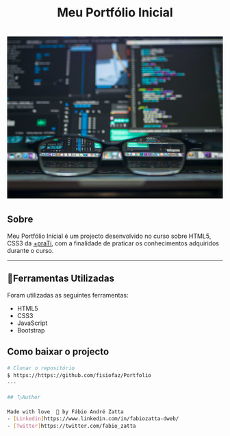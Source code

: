 <h1 align="center">
    <p>Meu Portfólio Inicial</p>
</h1>

<h1 align="center">
    <img src="./image/image1.jpg">
</h1>



## Sobre

Meu Portfólio Inicial é um projecto desenvolvido no curso sobre HTML5, CSS3 da [+praTi](https://www.maisprati.com.br/), com a finalidade de praticar os conhecimentos adquiridos durante o curso.

---

## 📂Ferramentas Utilizadas

Foram utilizadas as seguintes ferramentas:

- HTML5
- CSS3 
- JavaScript
- Bootstrap

## Como baixar o projecto

```bash
# Clonar o repositório
$ https://https://github.com/fisiofaz/Portfolio
---

## 🏷Author

Made with love  💜 by Fábio André Zatta 
- [Linkedin]https://www.linkedin.com/in/fabiozatta-dweb/
- [Twitter]https://twitter.com/fabio_zatta
